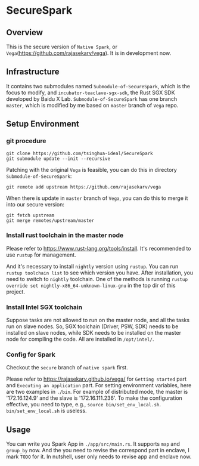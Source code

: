SecureSpark
===

## Overview

This is the secure version of `Native Spark`, or `Vega`(https://github.com/rajasekarv/vega). It is in development now.

## Infrastructure

It contains two submodules named `Submodule-of-SecureSpark`, which is the focus to modify, and `incubator-teaclave-sgx-sdk`, the Rust SGX SDK developed by Baidu X Lab. `Submodule-of-SecureSpark` has one branch `master`, which is modified by me based on `master` branch of `Vega` repo.

## Setup Environment

### git procedure

```
git clone https://github.com/tsinghua-ideal/SecureSpark
git submodule update --init --recursive
```

Patching with the original `Vega` is feasible, you can do this in directory `Submodule-of-SecureSpark`:
```
git remote add upstream https://github.com/rajasekarv/vega
```
When there is update in `master` branch of `Vega`, you can do this to merge it into our secure version: 
```
git fetch upstream
git merge remotes/upstream/master
```

### Install rust toolchain in the master node

Please refer to https://www.rust-lang.org/tools/install. It's recommended to use `rustup` for management. 

And it's necessary to install `nightly` version using `rustup`. You can run `rustup toolchain list` to see which version you have. After installation, you need to switch to `nightly` toolchain. One of the methods is running `rustup override set nightly-x86_64-unknown-linux-gnu` in the top dir of this project.

### Install Intel SGX toolchain

Suppose tasks are not allowed to run on the master node, and all the tasks run on slave nodes. So, SGX toolchain (Driver, PSW, SDK) needs to be installed on slave nodes, while SDK needs to be installed on the master node for compiling the code. All are installed in `/opt/intel/`.

### Config for Spark

Checkout the `secure` branch of `native spark` first.

Please refer to https://rajasekarv.github.io/vega/ for `Getting started` part and `Executing an application` part. For setting environment variables, here are two examples in `./bin`. For example of distributed mode, the master is '172.16.124.9' and the slave is '172.16.111.236'. To make the configuration effective, you need to type, e.g., `source bin/set_env_local.sh`. `bin/set_env_local.sh` is useless.

## Usage

You can write you Spark App in `./app/src/main.rs`. It supports `map` and `group_by` now. And the you need to revise the correspond part in enclave, I mark `TODO` for it. In nutshell, user only needs to revise app and enclave now.
